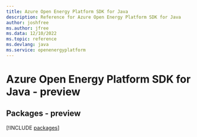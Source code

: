 ```yaml
---
title: Azure Open Energy Platform SDK for Java
description: Reference for Azure Open Energy Platform SDK for Java
author: joshfree
ms.author: jfree
ms.data: 12/10/2022
ms.topic: reference
ms.devlang: java
ms.service: openenergyplatform
---
```

# Azure Open Energy Platform SDK for Java - preview
## Packages - preview
[!INCLUDE [packages](open-energy-platform-index.md)]